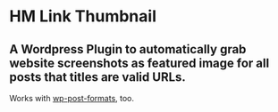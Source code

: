 # HM Link Thumbnail
## A Wordpress Plugin to automatically grab website screenshots as featured image for all posts that titles are valid URLs.

Works with [wp-post-formats](https://github.com/crowdfavorite/wp-post-formats), too.